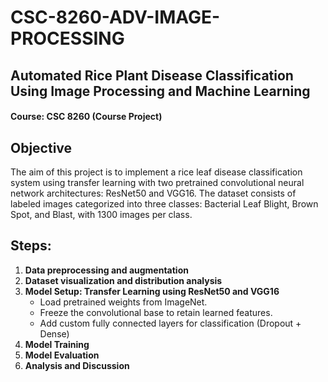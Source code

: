 # CSC-8260-ADV-IMAGE-PROCESSING
## Automated Rice Plant Disease Classification Using Image Processing and Machine Learning


#### Course: CSC 8260 (Course Project)

## Objective


The aim of this project is to implement a rice leaf disease classification system using transfer learning with two pretrained convolutional neural network architectures: ResNet50 and VGG16. The dataset consists of labeled images categorized into three classes: Bacterial Leaf Blight, Brown Spot, and Blast, with 1300 images per class. 

## Steps:
1. **Data preprocessing and augmentation**
2. **Dataset visualization and distribution analysis**
4. **Model Setup: Transfer Learning using ResNet50 and VGG16**
    - Load pretrained weights from ImageNet.
    - Freeze the convolutional base to retain learned features.
    - Add custom fully connected layers for classification (Dropout + Dense)
5. **Model Training**
6. **Model Evaluation**
6. **Analysis and Discussion**
